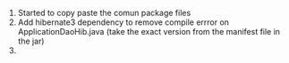 1. Started to copy paste the comun package files
2. Add hibernate3 dependency to remove compile errror on ApplicationDaoHib.java (take the exact version from the manifest file in the jar)
3. 
